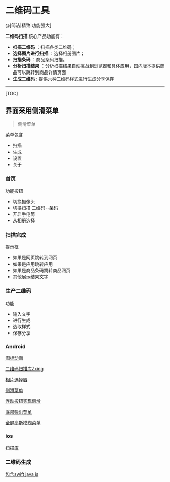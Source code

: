 # 二维码工具

@[简洁|精致|功能强大]

**二维码扫描** 核心产品功能有：
 
- **扫描二维码** ：扫描各类二维码；
- **选择图片进行扫描** ：选择相册图片；
- **扫描条码** ：商品条码扫描。
- **分析扫描结果** ：分析扫描结果自动挑战到浏览器和具体应用，国内版本提供商品可以跳转到商品详情页面
- **生成二维码** :  提供六种二维码样式进行生成分享保存

-------------------

[TOC]

## 界面采用侧滑菜单

> 侧滑菜单

菜单包含
-  扫描 
-  生成
-  设置
-  关于
### 首页

功能按钮
- 切换摄像头
- 切换扫描 二维码--条码
- 开启手电筒
- 从相册选择

### 扫描完成
提示框
- 如果是网页跳转到网页
- 如果是应用跳转应用
- 如果是商品条码跳转商品网页
- 其他展示结果文字
### 生产二维码
功能
- 输入文字
- 进行生成
- 选取样式
- 保存分享


### Android

[图标动画](http://www.jcodecraeer.com/a/specialarc/2017/0104/6928.html)

[二维码扫描库Zxing](https://github.com/bingoogolapple/BGAQRCode-Android)

[相片选择器](https://github.com/zhihu/Matisse)

[侧滑菜单](https://github.com/mzule/FantasySlide)

[浮动按钮实现侧滑](https://github.com/andremion/Floating-Navigation-View)

[底部弹出菜单](https://github.com/zzz40500/AndroidSweetSheet)

[全屏高斯模糊菜单](https://github.com/gotokatsuya/BlurredGridMenu)

### ios

[扫描库](https://github.com/MxABC/LBXScan)

### 二维码生成

[包含swift java js](https://github.com/SumiMakito/AwesomeQRCode)

